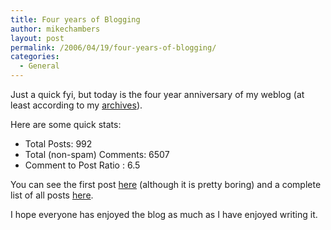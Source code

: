 ```yaml
---
title: Four years of Blogging
author: mikechambers
layout: post
permalink: /2006/04/19/four-years-of-blogging/
categories:
  - General
---
```



Just a quick fyi, but today is the four year anniversary of my weblog (at least according to my [archives][1]).

Here are some quick stats:

*   Total Posts: 992
*   Total (non-spam) Comments: 6507 
*   Comment to Post Ratio : 6.5

You can see the first post [here][2] (although it is pretty boring) and a complete list of all posts [here][1].

I hope everyone has enjoyed the blog as much as I have enjoyed writing it.

 [1]: http://weblogs.macromedia.com/mesh/archives.cfm#date
 [2]: http://weblogs.macromedia.com/mesh/archives/2002/04/coming_soon.cfm